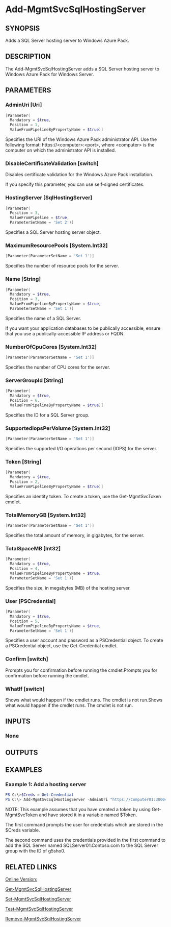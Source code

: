 ﻿# Add-MgmtSvcSqlHostingServer

## SYNOPSIS
Adds a SQL Server hosting server to Windows Azure Pack.

## DESCRIPTION
The Add-MgmtSvcSqlHostingServer adds a SQL Server hosting server to Windows Azure Pack for Windows Server.

## PARAMETERS

### AdminUri [Uri]

```powershell
[Parameter(
  Mandatory = $true,
  Position = 1,
  ValueFromPipelineByPropertyName = $true)]
```

Specifies the URI of the Windows Azure Pack administrator API.
Use the following format: https://\<computer\>:\<port\>, where \<computer\> is the computer on which the administrator API is installed.


### DisableCertificateValidation [switch]

Disables certificate validation for the Windows Azure Pack installation.

If you specify this parameter, you can use self-signed certificates.


### HostingServer [SqlHostingServer]

```powershell
[Parameter(
  Position = 3,
  ValueFromPipeline = $true,
  ParameterSetName = 'Set 2')]
```

Specifies a SQL Server hosting server object.


### MaximumResourcePools [System.Int32]

```powershell
[Parameter(ParameterSetName = 'Set 1')]
```

Specifies the number of resource pools for the server.


### Name [String]

```powershell
[Parameter(
  Mandatory = $true,
  Position = 3,
  ValueFromPipelineByPropertyName = $true,
  ParameterSetName = 'Set 1')]
```

Specifies the name of a SQL Server.

If you want your application databases to be publically accessible, ensure that you use a publically-accessible IP address or FQDN.


### NumberOfCpuCores [System.Int32]

```powershell
[Parameter(ParameterSetName = 'Set 1')]
```

Specifies the number of CPU cores for the server.


### ServerGroupId [String]

```powershell
[Parameter(
  Mandatory = $true,
  Position = 6,
  ValueFromPipelineByPropertyName = $true)]
```

Specifies the ID for a SQL Server group.


### SupportedIopsPerVolume [System.Int32]

```powershell
[Parameter(ParameterSetName = 'Set 1')]
```

Specifies the supported I/O operations per second (IOPS) for the server.


### Token [String]

```powershell
[Parameter(
  Mandatory = $true,
  Position = 2,
  ValueFromPipelineByPropertyName = $true)]
```

Specifies an identity token.
To create a token, use the Get-MgmtSvcToken cmdlet.


### TotalMemoryGB [System.Int32]

```powershell
[Parameter(ParameterSetName = 'Set 1')]
```

Specifies the total amount of memory, in gigabytes, for the server.


### TotalSpaceMB [Int32]

```powershell
[Parameter(
  Mandatory = $true,
  Position = 4,
  ValueFromPipelineByPropertyName = $true,
  ParameterSetName = 'Set 1')]
```

Specifies the size, in megabytes (MB) of the hosting server.


### User [PSCredential]

```powershell
[Parameter(
  Mandatory = $true,
  Position = 5,
  ValueFromPipelineByPropertyName = $true,
  ParameterSetName = 'Set 1')]
```

Specifies a user account and password as a PSCredential object.
To create a PSCredential object, use the Get-Credential cmdlet.


### Confirm [switch]

Prompts you for confirmation before running the cmdlet.Prompts you for confirmation before running the cmdlet.


### WhatIf [switch]

Shows what would happen if the cmdlet runs.
The cmdlet is not run.Shows what would happen if the cmdlet runs.
The cmdlet is not run.



## INPUTS
### None


## OUTPUTS
### 




## EXAMPLES
### Example 1: Add a hosting server

```powershell
PS C:\>$Creds = Get-Credential
PS C:\> Add-MgmtSvcSqlHostingServer -AdminUri "https://Computer01:30004" -Token $Token -Name "SQLServer01.Contoso.com" -TotalSpaceMB 2048 -ServerGroupId "g5sho0" -User $Creds


```
NOTE: This example assumes that you have created a token by using Get-MgmtSvcToken and have stored it in a variable named $Token.

The first command prompts the user for credentials which are stored in the $Creds variable.

The second command uses the credentials provided in the first command to add the SQL Server named SQLServer01.Contoso.com to the SQL Server group with the ID of g5sho0.



## RELATED LINKS

[Online Version:](http://go.microsoft.com/fwlink/?LinkID=321807)

[Get-MgmtSvcSqlHostingServer]()

[Set-MgmtSvcSqlHostingServer]()

[Test-MgmtSvcSqlHostingServer]()

[Remove-MgmtSvcSqlHostingServer]()

